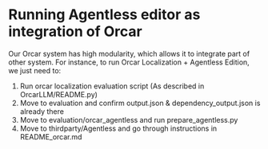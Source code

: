 # Running Agentless editor as integration of Orcar
Our Orcar system has high modularity, which allows it to integrate part of other system.
For instance, to run Orcar Localization + Agentless Edition, we just need to:
1. Run orcar localization evaluation script (As described in OrcarLLM/README.py)
2. Move to evaluation and confirm output.json & dependency_output.json is already there
3. Move to evaluation/orcar_agentless and run prepare_agentless.py
4. Move to thirdparty/Agentless and go through instructions in README_orcar.md
